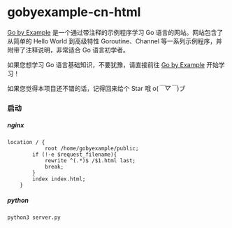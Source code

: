 # gobyexample-cn-html
[Go by Example](https://gobyexample-cn.github.io/) 是一个通过带注释的示例程序学习 Go 语言的网站。网站包含了从简单的 Hello World 到高级特性 Goroutine、Channel 等一系列示例程序，并附带了注释说明，非常适合 Go 语言初学者。

如果您想学习 Go 语言基础知识，不要犹豫，请直接前往 [Go by Example](https://gobyexample-cn.github.io/) 开始学习！

如果您觉得本项目还不错的话，记得回来给个 Star 哦 o(*￣▽￣*)ブ

### 启动
##### nginx

```console
location / {
            root /home/gobyexample/public;
        if (!-e $request_filename){
            rewrite ^(.*)$ /$1.html last;
            break;
        }
        index index.html;
    }
```

##### python
```console
python3 server.py
```